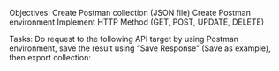 Objectives:
Create Postman collection (JSON file)
Create Postman environment
Implement HTTP Method (GET, POST, UPDATE, DELETE) 

Tasks:
Do request to the following API target by using Postman environment, save the result using “Save Response” (Save as example), then export collection:
